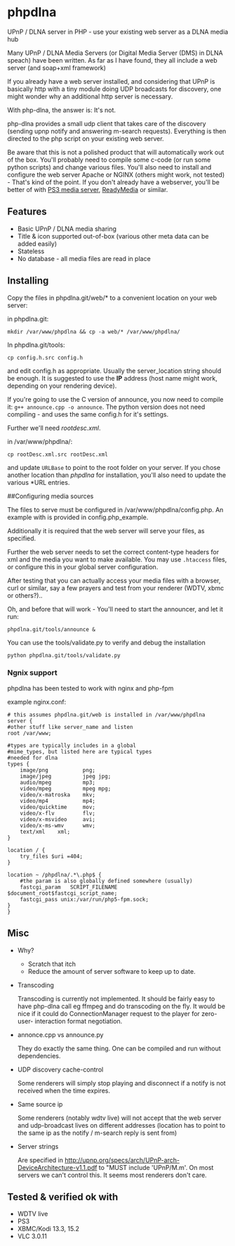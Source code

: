 phpdlna
=======

UPnP / DLNA server in PHP - use your existing web server as a DLNA media hub


Many UPnP / DLNA Media Servers (or Digital Media Server (DMS) in DLNA speach)
have been written. As far as I have found, they all include a web server (and
soap+xml framework)

If you already have a web server installed, and considering that UPnP is
basically http with a tiny module doing UDP broadcasts for discovery,
one might wonder why an additional http server is necessary.

With php-dlna, the answer is: It's not.

php-dlna provides a small udp client that takes care of the discovery (sending
upnp notify and answering m-search requests). Everything is then directed to
the php script on your existing web server.


Be aware that this is not a polished product that will automatically work out of the box. 
You'll probably need to compile some c-code (or run some python scripts) and change 
various files.  You'll also need to install and configure the web server Apache or NGINX
(others might work, not tested) - That's kind of the point. If you don't already have
a webserver, you'll be better of with [PS3 media server](http://www.ps3mediaserver.org/), [ReadyMedia](https://wiki.archlinux.org/index.php/ReadyMedia) or similar.

## Features
* Basic UPnP / DLNA media sharing
* Title & icon supported out-of-box (various other meta data can be added easily)
* Stateless
* No database - all media files are read in place

## Installing
Copy the files in phpdlna.git/web/* to a convenient location on your web server:

in phpdlna.git:

```mkdir /var/www/phpdlna && cp -a web/* /var/www/phpdlna/```

In phpdlna.git/tools:

```cp config.h.src config.h```

and edit config.h as appropriate. Usually the server_location string should be enough.
It is suggested to use the **IP** address (host name might work, depending on your
rendering device).

If you're going to use the C version of announce, you now need to compile it:
```g++ announce.cpp -o announce```.
The python version does not need compiling - and uses the same config.h for it's settings.

Further we'll need *rootdesc.xml*.

in /var/www/phpdlna/:

```cp rootDesc.xml.src rootDesc.xml```

and update ```URLBase``` to point to the root folder on your
server. If you chose another location than *phpdlna* for installation,
you'll also need to update the various *URL entries.


##Configuring media sources

The files to serve must be configured in /var/www/phpdlna/config.php.
An example with is provided in config.php_example.

Additionally it is required that the web server will serve your
files, as specified.

Further the web server needs to set the correct content-type headers for 
xml and the media you want to make available.
You may use ```.htaccess``` files, or configure this in your global server
configuration. 

After testing that you can actually access your media files with a browser, curl or
similar, say a few prayers and test from your renderer (WDTV, xbmc or others?)..

Oh, and before that will work - You'll need to start the announcer, and let it run:

```phpdlna.git/tools/announce &```


You can use the tools/validate.py to verify and debug the installation

```python phpdlna.git/tools/validate.py```

### Ngnix support
phpdlna has been tested to work with nginx and php-fpm

example nginx.conf:
```
# this assumes phpdlna.git/web is installed in /var/www/phpdlna
server {
#other stuff like server_name and listen
root /var/www;

#types are typically includes in a global
#mime_types, but listed here are typical types
#needed for dlna
types {
    image/png           png;
    image/jpeg          jpeg jpg;
    audio/mpeg          mp3;
    video/mpeg          mpeg mpg;
    video/x-matroska    mkv;
    video/mp4           mp4;
    video/quicktime     mov;
    video/x-flv         flv;
    video/x-msvideo     avi;
    video/x-ms-wmv      wmv;
    text/xml    xml;
}

location / {
    try_files $uri =404;
}

location ~ /phpdlna/.*\.php$ {
    #the param is also globally defined somewhere (usually)
    fastcgi_param   SCRIPT_FILENAME         $document_root$fastcgi_script_name;
    fastcgi_pass unix:/var/run/php5-fpm.sock;
}
}
```


## Misc
* Why?
  - Scratch that itch
  - Reduce the amount of server software to keep up to date.

* Transcoding

  Transcoding is currently not implemented. It should be fairly easy to
have php-dlna call eg ffmpeg and do transcoding on the fly. It would be
nice if it could do ConnectionManager request to the player for zero-user-
interaction format negotiation.

* annonce.cpp vs announce.py
 
  They do exactly the same thing. One can be compiled and run without
dependencies.

* UDP discovery cache-control

  Some renderers will simply stop playing and disconnect if a notify is not received when the time expires.

* Same source ip

  Some renderers (notably wdtv live) will not accept that the web server and udp-broadcast lives on different addresses (location has to point to the same ip as the notify / m-search reply is sent from)

* Server strings

  Are specified in http://upnp.org/specs/arch/UPnP-arch-DeviceArchitecture-v1.1.pdf to "MUST include 'UPnP/M.m'. On most servers we can't control this. It seems most renderers don't care.

## Tested & verified ok with
* WDTV live
* PS3
* XBMC/Kodi 13.3, 15.2
* VLC 3.0.11
